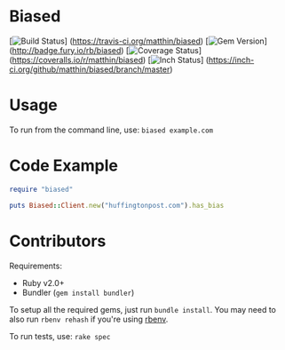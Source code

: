 # Biased
[![Build Status](https://travis-ci.org/matthin/biased.png?branch=master)]
(https://travis-ci.org/matthin/biased)
[![Gem Version](https://badge.fury.io/rb/biased.png)]
(http://badge.fury.io/rb/biased)
[![Coverage Status](https://coveralls.io/repos/matthin/biased/badge.svg)]
(https://coveralls.io/r/matthin/biased)
[![Inch Status](https://inch-ci.org/github/matthin/biased.svg?branch=master)]
(https://inch-ci.org/github/matthin/biased/branch/master)

# Usage
To run from the command line, use: `biased example.com`

# Code Example
```ruby
require "biased"

puts Biased::Client.new("huffingtonpost.com").has_bias
```
# Contributors
Requirements:

* Ruby v2.0+
* Bundler (`gem install bundler`)

To setup all the required gems, just run `bundle install`.
You may need to also run `rbenv rehash` if you're using
[rbenv](https://github.com/sstephenson/rbenv).

To run tests, use: `rake spec`

